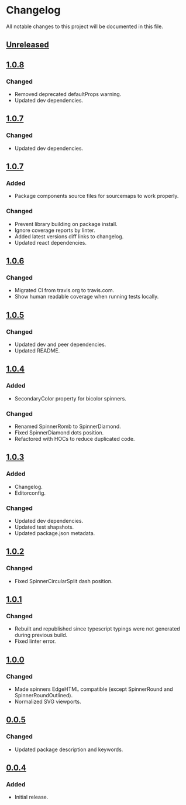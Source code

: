 # Changelog

All notable changes to this project will be documented in this file.

## [Unreleased]
[unreleased]: https://github.com/adexin/spinners-react/compare/v1.0.8...HEAD

## [1.0.8]
[1.0.8]: https://github.com/adexin/spinners-react/compare/v1.0.7...v1.0.8

### Changed
- Removed deprecated defaultProps warning.
- Updated dev dependencies.

## [1.0.7]
[1.0.7]: https://github.com/adexin/spinners-react/compare/v1.0.6...v1.0.7

### Changed
- Updated dev dependencies.

## [1.0.7]
[1.0.7]: https://github.com/adexin/spinners-react/compare/v1.0.6...v1.0.7

### Added
- Package components source files for sourcemaps to work properly.

### Changed
- Prevent library building on package install.
- Ignore coverage reports by linter.
- Added latest versions diff links to changelog.
- Updated react dependencies.

## [1.0.6]
[1.0.6]: https://github.com/adexin/spinners-react/compare/v1.0.5...v1.0.6

### Changed
- Migrated CI from travis.org to travis.com.
- Show human readable coverage when running tests locally.

## [1.0.5]
[1.0.5]: https://github.com/adexin/spinners-react/compare/v1.0.4...v1.0.5

### Changed
- Updated dev and peer dependencies.
- Updated README.

## [1.0.4]
[1.0.4]: https://github.com/adexin/spinners-react/compare/v1.0.3...v1.0.4

### Added
- SecondaryColor property for bicolor spinners.

### Changed
- Renamed SpinnerRomb to SpinnerDiamond.
- Fixed SpinnerDiamond dots position.
- Refactored with HOCs to reduce duplicated code.

## [1.0.3]
[1.0.3]: https://github.com/adexin/spinners-react/compare/v1.0.2...v1.0.3

### Added
- Changelog.
- Editorconfig.

### Changed
- Updated dev dependencies.
- Updated test shapshots.
- Updated package.json metadata.

## [1.0.2]
[1.0.2]: https://github.com/adexin/spinners-react/compare/v1.0.1...v1.0.2

### Changed
- Fixed SpinnerCircularSplit dash position.

## [1.0.1]
[1.0.1]: https://github.com/adexin/spinners-react/compare/v1.0.0...v1.0.1

### Changed
- Rebuilt and republished since typescript typings were not generated during previous build.
- Fixed linter error.

## [1.0.0]
[1.0.0]: https://github.com/adexin/spinners-react/compare/v0.0.5...v1.0.0

### Changed
- Made spinners EdgeHTML compatible (except SpinnerRound and SpinnerRoundOutlined).
- Normalized SVG viewports.

## [0.0.5]
[0.0.5]: https://github.com/adexin/spinners-react/compare/v0.0.4...v0.0.5

### Changed
- Updated package description and keywords.

## [0.0.4]
[0.0.4]: https://github.com/adexin/spinners-react/releases/tag/v0.0.4

### Added
- Initial release.
